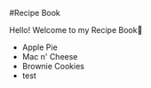 #Recipe Book

Hello! Welcome to my Recipe Book:book:
- Apple Pie
- Mac n' Cheese
- Brownie Cookies
- test
